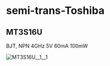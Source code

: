 # semi-trans-Toshiba

## MT3S16U
BJT, NPN 4GHz 5V 60mA 100mW

![MT3S16U__1__1](/preview/images/semi-trans-NXP__BFR540__1__1.png?raw=true) 

